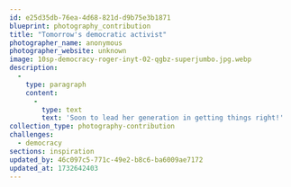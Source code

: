 ```yaml
---
id: e25d35db-76ea-4d68-821d-d9b75e3b1871
blueprint: photography_contribution
title: "Tomorrow's democratic activist"
photographer_name: anonymous
photographer_website: unknown
image: 10sp-democracy-roger-inyt-02-qgbz-superjumbo.jpg.webp
description:
  -
    type: paragraph
    content:
      -
        type: text
        text: 'Soon to lead her generation in getting things right!'
collection_type: photography-contribution
challenges:
  - democracy
sections: inspiration
updated_by: 46c097c5-771c-49e2-b8c6-ba6009ae7172
updated_at: 1732642403
---
```

